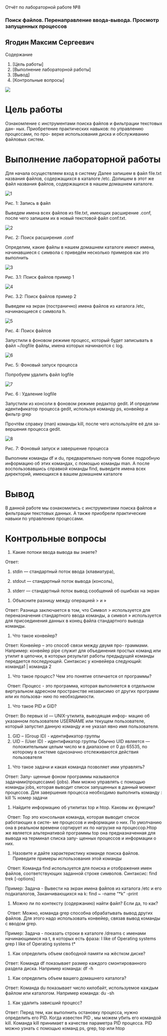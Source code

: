 ﻿


Отчёт по лабораторной работе №8
### Поиск файлов. Перенаправление ввода-вывода. Просмотр запущенных процессов

## Ягодин Максим Сергеевич
Содержание

1. [Цель работы]
1. [Выполнение лабораторной работы]
1. [Вывод]	
1. [Контрольные вопросы]



![](1.png)
# <a name="цель работы"></a><a name="_bookmark0"></a>Цель работы

Ознакомление с инструментами поиска файлов и фильтрации текстовых дан- ных. Приобретение практических навыков: по управлению процессами, по про- верке использования диска и обслуживанию файловых систем.


# <a name="_bookmark1"></a><a name="выполнение лабораторной работы"></a>Выполнение лабораторной работы

Для начала осуществляем вход в  систему Далее запишем в файл file.txt названия файлов, содержащихся в каталоге /etc. Допишем в этот же файл названия файлов, содержащихся в нашем домашнем каталоге.

![1](2.png)

<a name="_bookmark2"></a>Рис. 1: Запись в файл


Выведем имена всех файлов из file.txt, имеющих расширение .conf, после чего запишем их в новый текстовой файл conf.txt.

![2](3.png)

<a name="_bookmark3"></a>Рис. 2: Поиск расширения .conf

Определим, какие файлы в нашем домашнем каталоге имеют имена, начинавшиеся с символа c приведём несколько примеров как это выполнить

![3](4.png)

<a name="_bookmark4"></a>Рис. 3.1: Поиск файлов пример 1

![4](5.png)

Рис. 3.2: Поиск файлов пример 2

Выведем на экран (постранично) имена файлов из каталога /etc, начинающиеся с символа h.

![5](6.png)

<a name="_bookmark5"></a>Рис. 4: Поиск файлов


Запустили в фоновом режиме процесс, который будет записывать в файл ~/logfile файлы, имена которых начинаются с log. 

![6](7.png)

<a name="_bookmark6"></a>Рис. 5: Фоновый запуск процесса

Попробуем удалить файл logfile

![7](8.png)

Рис. 6 : Удаление logfile

Запустили из консоли в фоновом режиме редактор gedit. И определим идентификатор процесса gedit, используя команду ps, конвейер и фильтр grep

Прочтём справку (man) команды kill, после чего используйте её для за- вершения процесса gedit.

![8](9.png)

<a name="_bookmark7"></a>Рис. 7: Фоновый запуск и завершение процесса

Выполним команды df и du, предварительно получив более подробную информацию об этих командах, с помощью команды man. А после воспользовавшись справкой команды find, выведите имена всех директорий, имеющихся в вашем домашнем каталоге
# <a name="вывод"></a><a name="_bookmark13"></a>Вывод
В данной работе мы ознакомились с инструментами поиска файлов и фильтрации текстовых данных. А также приобрели практические навыки по управлению процессами.

# <a name="контрольные вопросы"></a><a name="_bookmark14"></a>Контрольные вопросы

1. Какие потоки ввода вывода вы знаете? 

Ответ:

1) stdin — стандартный поток ввода (клавиатура),

1) stdout — стандартный поток вывода (консоль),

1) stderr — стандартный поток вывод сообщений об ошибках на экран

1. Объясните разницу между операцией > и » 

Ответ: Разница заключается в том, что Символ > используется для переназначения стандартного ввода команды, а символ » используется для присоединения данных в конец файла стандартного вывода команды.

1. Что такое конвейер? 

Ответ: Конвейер – это способ связи между двумя про- граммами. Например: конвейер pipe служит для объединения простых команд или утилит в цепочки, в которых результат работы предыдущей команды передается последующей. Синтаксис у конвейера следующий: команда1 | команда 2

1. Что такое процесс? Чем это понятие отличается от программы?

` `Ответ: Процесс - это программа, которая выполняется в отдельном виртуальном адресном пространстве независимо от других программ или их пользова- нию по необходимости.

1. Что такое PID и GID? 

Ответ: Во первых id — UNIX-утилита, выводящая инфор- мацию об указанном пользователе USERNAME или текущем пользователе, который запустил данную команду и не указал явно имя пользователя.

1) GID – (Group ID) - идентификатор группы
1) UID – (User ID) - идентификатор группы Обычно UID является — положительным целым число м в диапазоне от 0 до 65535, по которому в системе однозначно отслеживаются действия пользователя

1. Что такое задачи и какая команда позволяет ими управлять? 

Ответ: Запу- щенные фоном программы называются задачами(процессами) (jobs). Ими можно управлять с помощью команды jobs, которая выводит список запущенных в данный момент процессов. Для завершения процесса необходимо выполнить команду : kill % номер задачи

1. Найдите информацию об утилитах top и htop. Каковы их функции?

` `Ответ: Top это консольная команда, которая выводит список работающих в систе- ме процессов и информации о них. По умолчанию она в реальном времени сортирует их по нагрузке на процессор.Htop же является альтернативой программы top она предназначенная для вывода на терминал списка запу- щенных процессов и информации о них.

1. Назовите и дайте характеристику команде поиска файлов. Приведите примеры использования этой команды

` `Ответ: Команда find используется для поиска и отображения имен файлов, соответствующих заданной строке символов. Синтаксис: find trek [-options] 

Пример: Задача - Вывести на экран имена файлов из каталога /etc и его подкаталогов, Заканчивающихся на k: find ~ -name “\*k” -print

1. Можно ли по контексту (содержанию) найти файл? Если да, то как?

` `Ответ: Можно, команда grep способна обрабатывать вывод других файлов. Для этого надо использовать конвейер, связав вывод команды с вводом grep.

Пример: Задача - показать строки в каталоге /dreams с именами начинающимися на t, в которых есть фраза: I like of Operating systems grep I like of Operating systems t\*

1. Как определить объем свободной памяти на жёстком диске? 

Ответ: Команда df показывает размер каждого смонтированного раздела диска. Например команда: df -h

1. Как определить объем вашего домашнего каталога? 

Ответ: Команда du показывает число килобайт, используемое каждым файлом или каталогом. Например команда: du -sh

1. Как удалить зависший процесс? 

Ответ: Перед тем, как выполнить остановку процесса, нужно определить его PID. Когда известен PID , мы можем убить его командой kill. Команда kill принимает в качестве параметра PID процесса. PID можно узнать с помощью команд ps, grep, top или htop

